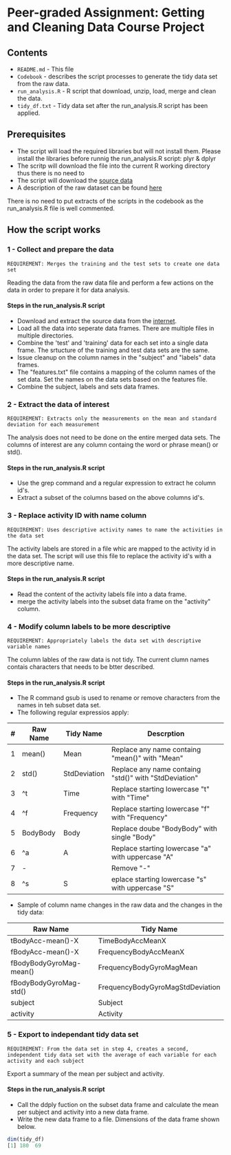 # Peer-graded Assignment: Getting and Cleaning Data Course Project

## Contents

- `README.md` - This file
- `Codebook` - describes the script processes to generate the tidy data set from the raw data.
- `run_analysis.R` - R script that download, unzip, load, merge and clean the data.
- `tidy_df.txt` - Tidy data set after the run_analysis.R script has been applied.

## Prerequisites

- The script will load the required libraries but will not install them. Please install the libraries before runnig the run_analysis.R script: plyr & dplyr
- The scritp will download the file into the current R working directory thus there is no need to
- The script will download the [source data](https://d396qusza40orc.cloudfront.net/getdata%2Fprojectfiles%2FUCI%20HAR%20Dataset.zip) 
- A description of the raw dataset can be found [here](http://archive.ics.uci.edu/ml/datasets/Human+Activity+Recognition+Using+Smartphones)

There is no need to put extracts of the scripts in the codebook as the run_analysis.R file is well commented.

## How the script works

### 1 - Collect and prepare the data
`REQUIREMENT: Merges the training and the test sets to create one data set`

Reading the data from the raw data file and perform a few actions on the data in order to prepare it for data analysis. 

#### Steps in the run_analysis.R script

 - Download and extract the source data from the [internet](https://d396qusza40orc.cloudfront.net/getdata%2Fprojectfiles%2FUCI%20HAR%20Dataset.zip).
 - Load all the data into seperate data frames. There are multiple files in multiple directories. 
 - Combine the 'test' and 'training' data for each set into a single data frame. The srtucture of the training and test data sets are the same.
 - Issue cleanup on the column names in the "subject" and "labels" data frames. 
 - The "features.txt" file contains a mapping of the column names of the set data. Set the names on the data sets based on the features file.
 - Combine the subject, labels and sets data frames.
 
### 2 - Extract the data of interest
`REQUIREMENT: Extracts only the measurements on the mean and standard deviation for each measurement`

The analysis does not need to be done on the entire merged data sets. The columns of interest are any column containg the word or phrase mean() or std().

#### Steps in the run_analysis.R script
- Use the grep command and a regular expression to extract he column id's.
- Extract a subset of the columns based on the above columns id's.
 
### 3 - Replace activity ID with name column
`REQUIREMENT: Uses descriptive activity names to name the activities in the data set`
 
The activity labels are stored in a file whic are mapped to the activity id in the data set. The script will use this file to replace the activity id's with a more descriptive name.
 
#### Steps in the run_analysis.R script 
- Read the content of the activity labels file into a data frame.
- merge the activity labels into the subset data frame on the "activity" column.
 
### 4 - Modify column labels to be more descriptive
`REQUIREMENT: Appropriately labels the data set with descriptive variable names`

The column lables of the raw data is not tidy. The current clumn names contais characters that needs to be btter described.

#### Steps in the run_analysis.R script
- The R command gsub is used to rename or remove characters from the names in teh subset data set.
- The following regular expressios apply:

\# | Raw Name | Tidy Name | Descrption
--- | --- | --- | ---
1 | mean() | Mean | Replace any name containg "mean()" with "Mean" 
2 | std() | StdDeviation | Replace any name containg "std()" with "StdDeviation"
3 | ^t | Time | Replace starting lowercase "t" with "Time"
4 | ^f | Frequency | Replace starting lowercase "f" with "Frequency"
5 | BodyBody | Body | Replace doube "BodyBody" with single "Body"
6 | ^a | A | Replace starting lowercase "a" with uppercase "A"
7 | - |   | Remove "-"
8 | ^s | S | eplace starting lowercase "s" with uppercase "S"

- Sample of column name changes in the raw data and the changes in the tidy data:

Raw Name | Tidy Name
--- | --- 
tBodyAcc-mean()-X | TimeBodyAccMeanX
fBodyAcc-mean()-X | FrequencyBodyAccMeanX
fBodyBodyGyroMag-mean() | FrequencyBodyGyroMagMean
fBodyBodyGyroMag-std() | FrequencyBodyGyroMagStdDeviation
subject | Subject
activity | Activity

### 5 - Export to independant tidy data set
`REQUIREMENT: From the data set in step 4, creates a second, independent tidy data set with the average of each variable for each activity and each subject`

Export a summary of the mean per subject and activity.

#### Steps in the run_analysis.R script

- Call the ddply fuction on the subset data frame and calculate the mean per subject and activity into a new data frame.
- Write the new data frame to a file. Dimensions of the data frame shown below. 

```r
dim(tidy_df)
[1] 180  69
```
